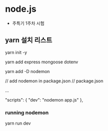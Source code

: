 # node.js 

- 주특기 1주차 시험

## yarn 설치 리스트
yarn init -y

yarn add express mongoose dotenv

yarn add -D nodemon

// add nodemon in package.json
// package.json

...

"scripts": {
	"dev": "nodemon app.js"
},


### running nodemon
yarn run dev
